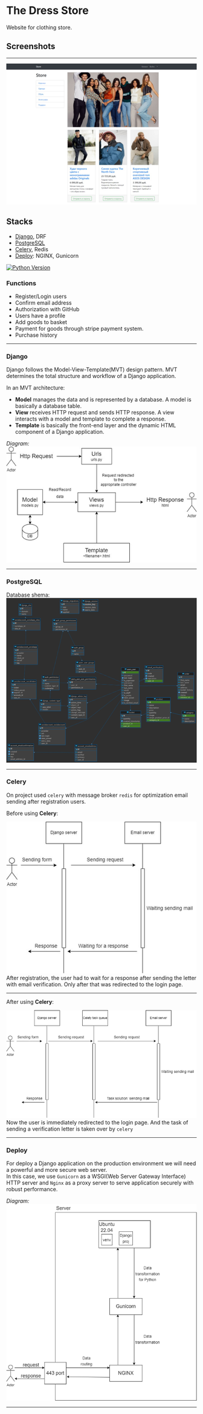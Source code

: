 # The Dress Store
Website for clothing store.
## Screenshots
___
![Thumbnail](Documents/products-photo.jpg)
## Stacks
+ [Django](#Django), DRF 
+ [PostgreSQL](#PostgreSQL)
+ [Celery](#Celery), Redis
+ [Deploy](#Deploy): NGINX, Gunicorn  
  
[![Python Version](https://img.shields.io/badge/python-3.9-blue.svg)]()
### Functions
+ Register/Login users
+ Confirm email address
+ Authorization with GitHub
+ Users have a profile
+ Add goods to basket
+ Payment for goods through stripe payment system.
+ Purchase history
___
### Django
Django follows the Model-View-Template(MVT) design pattern. MVT determines the total structure and workflow of a Django application.  
  
In an MVT architecture:
+ **Model** manages the data and is represented by a database. A model is basically a database table. 
+ **View** receives HTTP request and sends HTTP response. A view interacts with a model and template to complete a response.
+ **Template** is basically the front-end layer and the dynamic HTML component of a Django application.  
  
*Diagram:*
![Thumbnail](Documents/django-work.jpg) 
___
### PostgreSQL
Database shema:  
![Thumbnail](Documents/store_dress-public.png) 
___
### Celery
On project used `celery` with message broker `redis` for optimization email sending after registration users.  
  
Before using **Celery**:  
  
![Thumbnail](Documents/email-verification.jpg)  
After registration, the user had to wait for a response after sending the letter with email verification. Only after that was redirected to the login page.  
___  
After using **Celery**:  
  
![Thumbnail](Documents/email-verification-celery.jpg)  
Now the user is immediately redirected to the login page. And the task of sending a verification letter is taken over by `celery`  
___  
### Deploy  
For deploy a Django application on the production environment we will need a powerful and more secure web server.  
In this case, we use `Gunicorn` as a WSGI(Web Server Gateway Interface) HTTP server and `Nginx` as a proxy server to serve application securely with robust performance.  
  
*Diagram:*
![Thumbnail](Documents/server-work.jpg)  
___

